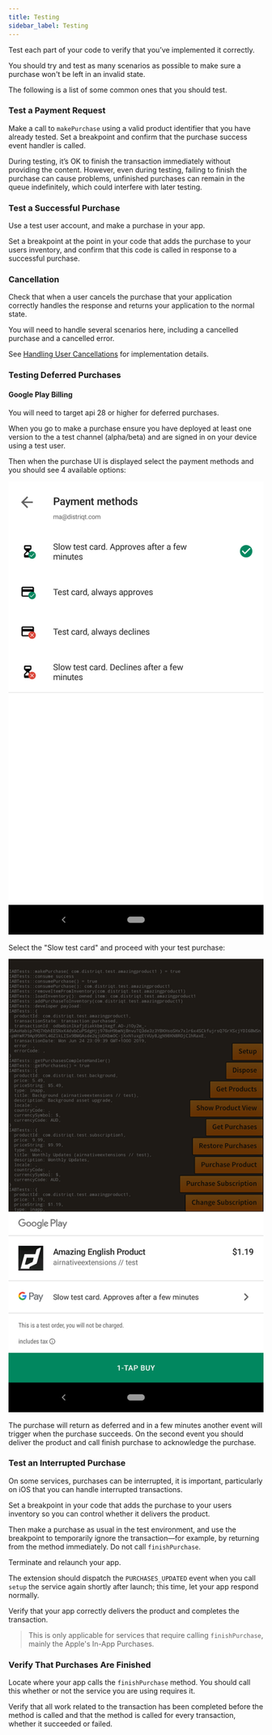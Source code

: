 ```yaml
---
title: Testing
sidebar_label: Testing
---
```


Test each part of your code to verify that you’ve implemented it correctly.

You should try and test as many scenarios as possible to make sure a purchase 
won't be left in an invalid state. 

The following is a list of some common ones that you should test.


### Test a Payment Request

Make a call to `makePurchase` using a valid product identifier that you have already tested. 
Set a breakpoint and confirm that the purchase success event handler is called.

During testing, it’s OK to finish the transaction immediately without providing the content. 
However, even during testing, failing to finish the purchase can cause problems, unfinished 
purchases can remain in the queue indefinitely, which could interfere with later testing.


### Test a Successful Purchase

Use a test user account, and make a purchase in your app. 

Set a breakpoint at the point in your code that adds the purchase to your users inventory, 
and confirm that this code is called in response to a successful purchase.


### Cancellation

Check that when a user cancels the purchase that your application correctly handles the response
and returns your application to the normal state.

You will need to handle several scenarios here, including a cancelled purchase and a cancelled error.

See [Handling User Cancellations](make-a-purchase#handling-user-cancellations) for implementation details.


### Testing Deferred Purchases

#### Google Play Billing

You will need to target api 28 or higher for deferred purchases. 

When you go to make a purchase ensure you have deployed at least one version to the a test channel (alpha/beta) and are signed in on your device using a test user.

Then when the purchase UI is displayed select the payment methods and you should see 4 available options:

![](images/googleplay_deferredpaymentmethod.png)

Select the "Slow test card" and proceed with your test purchase:

![](images/googleplay_deferredpaymentmethod_purchase.png)

The purchase will return as deferred and in a few minutes another event will trigger when the purchase succeeds. On the second event you should deliver the product and call finish purchase to acknowledge the purchase.





### Test an Interrupted Purchase

On some services, purchases can be interrupted, it is important, particularly on iOS that
you can handle interrupted transactions.

Set a breakpoint in your code that adds the purchase to your users inventory so you 
can control whether it delivers the product. 

Then make a purchase as usual in the test environment, and use the breakpoint to 
temporarily ignore the transaction—for example, by returning from the method immediately. 
Do not call `finishPurchase`.

Terminate and relaunch your app. 

The extension should dispatch the `PURCHASES_UPDATED` event when you call `setup` the service 
again shortly after launch; this time, let your app respond normally. 

Verify that your app correctly delivers the product and completes the transaction.

> This is only applicable for services that require calling `finishPurchase`, mainly the Apple's In-App Purchases.


### Verify That Purchases Are Finished

Locate where your app calls the `finishPurchase` method. You should call this whether or not
the service you are using requires it.

Verify that all work related to the transaction has been completed before the method 
is called and that the method is called for every transaction, whether it succeeded or failed.

